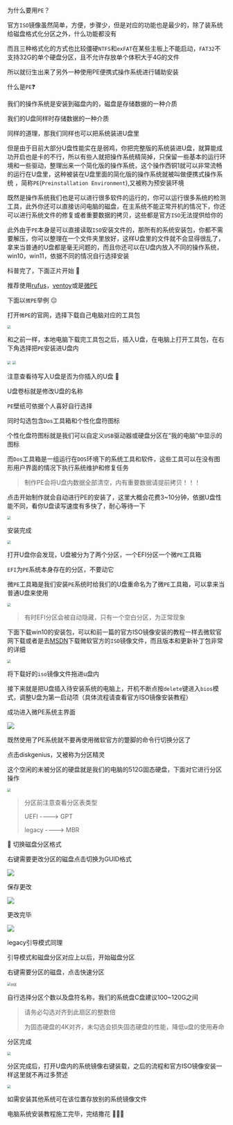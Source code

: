 为什么要用`PE`？

官方`ISO`镜像虽然简单，方便，步骤少，但是对应的功能也是最少的，除了装系统给磁盘格式化分区之外，什么功能都没有 

而且三种格式化的方式也比较僵硬`NTFS`和`exFAT`在某些主板上不能启动，`FAT32`不支持32G的单个硬盘分区，且不允许存放单个体积大于4G的文件

所以就衍生出来了另外一种使用PE便携式操作系统进行辅助安装

什么是`PE`:question:

我们的操作系统是安装到磁盘内的，磁盘是存储数据的一种介质

我们的U盘同样时存储数据的一种介质

同样的道理，那我们同样也可以把系统装进U盘里

但是由于目前大部分U盘性能实在是弱鸡，你把完整版的系统装进U盘，就算能成功开启也是卡的不行，所以有些人就把操作系统精简掉，只保留一些基本的运行环境和一些驱动，整理出来一个简化版的操作系统，这个操作西铜1就可以非常流畅的运行在U盘里，这种被装在U盘里面的简化版的操作系统就被叫做便携式操作系统 ，简称`PE`(`Preinstallation Environment`),又被称为预安装环境

既然是操作系统我们也是可以进行很多软件的运行的，你可以运行很多系统的检测工具，此外你还可以直接访问电脑的磁盘，在主系统不能正常开机的情况下，你还可以进行系统文件的修复或者重要数据的拷贝，这些都是官方`ISO`无法提供给你的

此外由于`PE`本身是可以直接读取`ISO`安装文件的，那所有的系统安装包，你都不需要解压，你可以整理在一个文件夹里放好，这样U盘里的文件就不会显得很乱了，拿来当普通的U盘都是毫无问题的，而且你还可以在U盘内放入不同的操作系统，win10，win11，依据不同的情况自行选择安装 

科普完了，下面正片开始 :star2:

推荐使用[rufus](https://rufus.ie/zh/)，[ventoy](https://www.ventoy.net/cn/index.html)或是[微PE](https://www.wepe.com.cn/)

下面以`微PE`举例 :expressionless:

打开`微PE`的官网，选择下载自己电脑对应的工具包

<img src="./assets/%E5%BE%AEPE%E5%AE%98%E7%BD%91.png" style="zoom:50%;" />

和之前一样，本地电脑下载完工具包之后，插入U盘，在电脑上打开工具包，在右下角选择把`PE`安装进U盘内

<img src="./assets/%E6%89%93%E5%BC%80%E5%B7%A5%E5%85%B7%E5%8C%85.png" style="zoom:50%;" />

<img src="./assets/%E5%AE%89%E8%A3%85%E8%BF%9BU%E7%9B%98.png" style="zoom:50%;" />

注意查看待写入U盘是否为你插入的U盘 :eyes:

U盘卷标就是修改U盘的名称

`PE`壁纸可依据个人喜好自行选择

同时勾选包含`Dos`工具箱和个性化盘符图标

个性化盘符图标就是我们可以自定义`USB`驱动器或硬盘分区在“我的电脑”中显示的图标

而`Dos`工具箱是一组运行在`DOS`环境下的系统工具和软件，这些工具可以在没有图形用户界面的情况下执行系统维护和修复任务

> 制作PE会将U盘内数据全部清空，内有重要数据请提前拷贝！！！

点击开始制作就会自动进行PE的安装了，这里大概会花费3~10分钟，依据U盘性能不同，看你U盘读写速度有多快了，耐心等待一下

<img src="./assets/%E5%BC%80%E5%A7%8B%E5%88%B6%E4%BD%9C%E5%90%AF%E5%8A%A8%E7%9B%98.png" style="zoom:50%;" />

安装完成

<img src="./assets/PE%E6%88%90%E5%8A%9F%E5%AE%89%E8%A3%85%E8%BF%9BU%E7%9B%98.png" style="zoom:50%;" />

打开U盘你会发现，U盘被分为了两个分区，一个EFI分区一个微`PE`工具箱

`EFI`为`PE`系统本身存在的分区，不要动它

微`PE`工具箱是我们安装`PE`系统时给我们的U盘重命名为了微`PE`工具箱，可以拿来当普通U盘来使用

<img src="./assets/PE%E5%B7%A5%E5%85%B7%E7%AE%B1.png" style="zoom:50%;" />

> 有时EFI分区会被自动隐藏，只有一个空白分区，为正常现象

下面下载win10的安装包，可以和前一篇的官方ISO镜像安装的教程一样去微软官网下载或者是去[MSDN](https://next.itellyou.cn/)下载微软官方的`ISO`镜像文件，而且版本和更新补丁包非常的详细

<img src="./assets/MSDN.png" style="zoom:50%;" />

将下载好的`iso`镜像文件拖进u盘内 

接下来就是把U盘插入待安装系统的电脑上，开机不断点按`delete`键进入`bios`模式，调整U盘为第一启动项（具体流程请查看官方ISO镜像安装教程）

成功进入微PE系统主界面

![](./assets/%E5%BE%AEPE%E6%A1%8C%E9%9D%A2.png)

既然使用了PE系统就不要再使用微软官方的蹩脚的命令行切换分区了

点击diskgenius，又被称为分区精灵

这个空闲的未被分区的硬盘就是我们的电脑的512G固态硬盘，下面对它进行分区操作

<img src="./assets/%E5%88%86%E5%8C%BA%E7%B2%BE%E7%81%B5%EF%BC%8C%E5%9B%BE%E5%BD%A2%E5%8C%96%E7%A3%81%E7%9B%98%E5%88%86%E5%8C%BA.png" style="zoom:50%;" />

> 分区前注意查看分区表类型
>
> UEFI ---->  GPT
>
> legacy ----> MBR

:floppy_disk: 切换磁盘分区格式 

右键需要更改分区的磁盘点击切换为GUID格式

![](./assets/%E5%88%87%E6%8D%A2GUID%E6%A0%BC%E5%BC%8F.png)

保存更改

![](./assets/%E4%BF%9D%E5%AD%98%E6%9B%B4%E6%94%B9.png)

更改完毕

![](./assets/%E6%9B%B4%E6%94%B9%E5%AE%8C%E6%AF%95.png)

legacy引导模式同理

引导模式和磁盘分区对应上以后，开始磁盘分区

右键需要分区的磁盘，点击快速分区

<img src="./assets/%E5%BC%80%E5%A7%8B%E7%A3%81%E7%9B%98%E5%88%86%E5%8C%BA.png" alt="分区" style="zoom:50%;" />

自行选择分区个数以及盘符名称，我们的系统盘C盘建议100~120G之间

> 请务必勾选对齐到此扇区的整数倍
>
> 为固态硬盘的4K对齐，未勾选会损失固态硬盘的性能，降低u盘的使用寿命

分区完成 

<img src="./assets/%E5%88%86%E5%8C%BA%E5%AE%8C%E6%88%90.png" style="zoom:50%;" />

分区完成后，打开U盘内的系统镜像右键装载，之后的流程和官方ISO镜像安装一样这里就不再过多赘述

<img src="./assets/%E5%8F%B3%E9%94%AE%E8%A3%85%E8%BD%BD.png" style="zoom:50%;" />

如需安装其他系统可在该位置存放别的系统镜像文件

电脑系统安装教程施工完毕，完结撒花  :white_flower::white_flower::white_flower:



